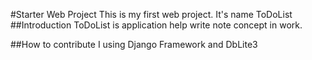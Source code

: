 #Starter Web Project
This is my first web project. It's name ToDoList
##Introduction
ToDoList is application help write note concept in work.



##How to contribute
I using Django Framework and DbLite3